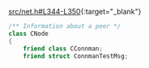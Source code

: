 [src/net.h#L344-L350](https://github.com/pro-bitcoin/pro-bitcoin/blob/1cebb77cf68ba53092fbd26d21522a8adbfa2c2a/src/net.h#L344-L350){:target="_blank"}
```cpp
/** Information about a peer */
class CNode
{
    friend class CConnman;
    friend struct ConnmanTestMsg;

```
